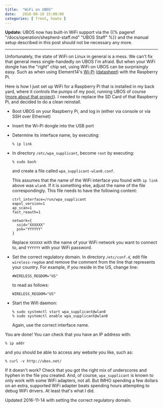 ```yaml
---
title:  "WiFi on UBOS"
date:   2016-08-18 15:00:00
categories: [ front, howto ]
---
```


**Update:** UBOS now has built-in WiFi support via the
{{% pageref "/docs/operation/shepherd-staff.md" "UBOS Staff" %}} and the manual
setup described in this post should not be necessary any more.

<hr/>

Unfortunately, the state of WiFi on Linux in general is a mess. We can't fix that general
mess single-handedly on UBOS I'm afraid. But when your WiFi dongle has the "right" chip set,
using WiFi on UBOS can be surprisingly easy. Such as
when using Element14's [Wi-Pi](http://www.newark.com/element14/wipi/frequency-rf-2-4ghz/dp/07W8938)
([datasheet](http://farnell.com/datasheets/1669935.pdf)) with the Raspberry Pi.

Here is how I just set up WiFi for a Raspberry Pi that is installed in my back yard,
where it controls the pumps of my pool, running UBOS of course
([more about that project](http://upon2020.com/blog/2012/12/my-raspberry-pi-pool-timer-why/)).
I needed to replace the SD Card of that Raspberry Pi, and decided to do a clean reinstall.

* Boot UBOS on your Raspberry Pi, and log in (either via console or via SSH over Ethernet)

* Insert the Wi-Pi dongle into the USB port

* Determine its interface name, by executing:

  ```
  % ip link
  ```

* In directory ``/etc/wpa_supplicant``, become ``root`` by executing:

  ```
  % sudo bash
  ```

  and create a file called ``wpa_supplicant-wlan0.conf``.

  This assumes that the name of the WiFi interface you found with `ip link` above was
  ``wlan0``. If it is something else, adjust the name of the file correspondingly.
  This file needs to have the following content:

  ```
  ctrl_interface=/run/wpa_supplicant
  eapol_version=1
  ap_scan=1
  fast_reauth=1

  network={
    ssid="XXXXXX"
    psk="YYYYYY"
  }
  ```

  Replace ``XXXXXX`` with the name of your WiFi network you want to connect to, and
  ``YYYYYY`` with your WiFi password.

* Set the correct regulatory domain. In directory ``/etc/conf.d``, edit file ``wireless-regdom``
  and remove the comment from the line that represents your country. For example, if you
  reside in the US, change line:

  ```
  #WIRELESS_REGDOM="US"
  ```

  to read as follows:

  ```
  WIRELESS_REGDOM="US"
  ```

* Start the Wifi daemon:

  ```
  % sudo systemctl start wpa_supplicant@wlan0
  % sudo systemctl enable wpa_supplicant@wlan0
  ```

  Again, use the correct interface name.

You are done! You can check that you have an IP address with:

```
% ip addr
```

and you should be able to access any website you like, such as:

```
% curl -v http://ubos.net/
```

If it doesn't work? Check that you got the right mix of underscores and hyphen in the
file you created. And, of course, `wpa_supplicant` is known to only work with some WiFi
adapters, not all. But IMHO spending a few dollars on an extra, supported WiFi adapter
beats spending hours attempting to debug WiFi drivers. At least that's what I did.

Updated 2016-11-14 with setting the correct regulatory domain.

